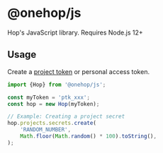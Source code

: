 # @onehop/js

Hop's JavaScript library. Requires Node.js 12+

## Usage

Create a [project token](https://docs.hop.io/docs/reference/project_tokens) or personal access token.

```ts
import {Hop} from '@onehop/js';

const myToken = 'ptk_xxx';
const hop = new Hop(myToken);

// Example: Creating a project secret
hop.projects.secrets.create(
	'RANDOM_NUMBER',
	Math.floor(Math.random() * 100).toString(),
);
```
